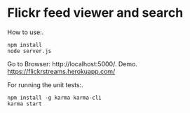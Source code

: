 # Flickr feed viewer and search

How to use:.
```
npm install
node server.js
```
Go to Browser: http://localhost:5000/.
Demo.
https://flickrstreams.herokuapp.com/


For running the unit tests:.
```
npm install -g karma karma-cli
karma start
```
